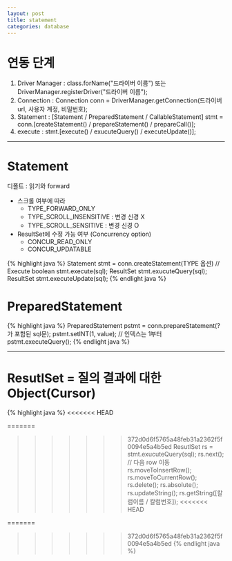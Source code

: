 ```yaml
---
layout: post
title: statement
categories: database
---
```

# 연동 단계
1. Driver Manager : class.forName("드라이버 이름") 또는 DriverManager.registerDriver("드라이버 이름");
2. Connection : Connection conn = DriverManager.getConnection(드라이버 url, 사용자 계정, 비밀번호);
3. Statement : [Statement / PreparedStatement / CallableStatement] stmt = conn.[createStatement() / prepareStatement() / prepareCall()];
4. execute  : stmt.[execute() / exucuteQuery() / executeUpdate()];
---
# Statement
디폴트 : 읽기와 forward
 + 스크롤 여부에 따라
    - TYPE_FORWARD_ONLY
    - TYPE_SCROLL_INSENSITIVE : 변경 신경 X
    - TYPE_SCROLL_SENSITIVE  : 변경 신경 O
 + ResultSet에 수정 가능 여부 (Concurrency option)
    - CONCUR_READ_ONLY
    - CONCUR_UPDATABLE

{% highlight java %}
  Statement stmt = conn.createStatement(TYPE 옵션)
 // Execute
  boolean stmt.execute(sql);
  ResultSet stmt.exucuteQuery(sql);
  ResultSet stmt.executeUpdate(sql);
 {% endlight java %}


# PreparedStatement
{% highlight java %}
PreparedStatement pstmt = conn.prepareStatement(?가 포함된 sql문);
pstmt.setINT(1, value); // 인덱스는 1부터
pstmt.executeQuery();
{% endlight java %}

---
# ResutlSet = 질의 결과에 대한 Object(Cursor)
{% highlight java %}
<<<<<<< HEAD

=======
>>>>>>> 372d0d6f5765a48feb31a2362f5f0094e5a4b5ed
ResutlSet rs = stmt.exucuteQuery(sql);
rs.next(); // 다음 row 이동
rs.moveToInsertRow();
rs.moveToCurrentRow();
rs.delete();
rs.absolute();
rs.updateString();
rs.getString([칼럼이름 / 칼럼번호]);
<<<<<<< HEAD

=======
>>>>>>> 372d0d6f5765a48feb31a2362f5f0094e5a4b5ed
{% endlight java %}

